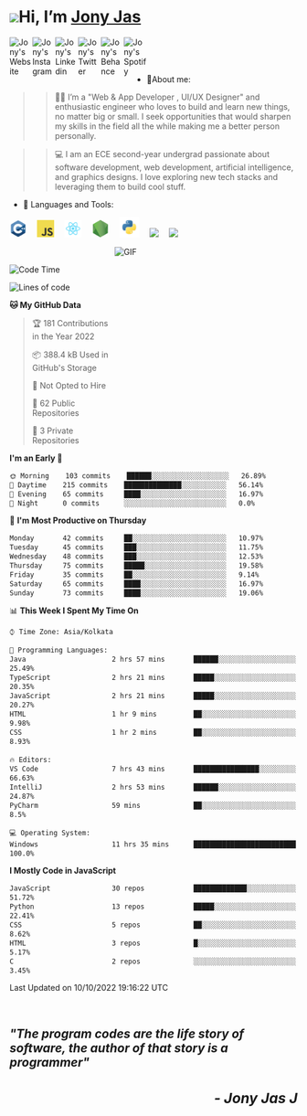 <h1><img src="https://media.giphy.com/media/hvRJCLFzcasrR4ia7z/giphy.gif" width="35px">Hi, I’m <a href="https://jonyjas.com/">Jony Jas</a></h1>
 
 <a href="https://jonyjas.com/" target="_blank">
  <img align="left" alt="Jony's Website" width="40px" src="https://user-images.githubusercontent.com/74784363/143541601-3ab9695a-100a-4ad7-8d21-43cd1e4af7c7.png" />
</a>
 <a href="https://www.instagram.com/jonyj.dev/" target="_blank">
  <img align="left" alt="Jony's Instagram" width="40px" src="https://img.icons8.com/external-justicon-lineal-color-justicon/64/000000/external-instagram-social-media-justicon-lineal-color-justicon.png" />
</a>
<a href="https://www.linkedin.com/in/jony-jas/">
  <img align="left" alt="Jony's Linkedin" width="40px" src="https://img.icons8.com/external-justicon-lineal-color-justicon/64/000000/external-linkedin-social-media-justicon-lineal-color-justicon.png" />
</a>
<a href="https://twitter.com/_jonyj">
  <img align="left" alt="Jony's Twitter" width="40px" src="https://img.icons8.com/external-justicon-lineal-color-justicon/64/000000/external-twitter-social-media-justicon-lineal-color-justicon.png" />
</a>
<a href="https://behance.net/jonyjas">
  <img align="left" alt="Jony's Behance" width="40px" src="https://user-images.githubusercontent.com/74784363/132524230-02a2f8e4-dccb-444f-9a96-1e8ed52b08c6.png"/>
</a>
<a href="https://open.spotify.com/user/31cl7trdf4lx6z452vxh3xcyyoga">
  <img align="left" alt="Jony's Spotify" width="40px" src="https://user-images.githubusercontent.com/74784363/132524968-f8d6f1d7-ff49-4ecb-bc15-1c681d63bcce.png" />
</a>                                                                              
</br>
</br>
</br>

- 👀About me: 
>>👨‍💻 I’m a "Web & App Developer , UI/UX Designer" and enthusiastic engineer who loves to build and learn new things, no matter big or small. I seek opportunities that would sharpen my skills in the field all the while making me a better person personally. 

>>💻 I am an ECE second-year undergrad passionate about software development, web development, artificial intelligence, and graphics designs. I love exploring new tech stacks and leveraging them to build cool stuff.
- 🔨 Languages and Tools:

<code><img height="30" src="https://raw.githubusercontent.com/github/explore/80688e429a7d4ef2fca1e82350fe8e3517d3494d/topics/cpp/cpp.png"></code>&emsp;
<code><img height="30" src="https://raw.githubusercontent.com/github/explore/80688e429a7d4ef2fca1e82350fe8e3517d3494d/topics/javascript/javascript.png"></code>&emsp;
<code><img height="30" src="https://raw.githubusercontent.com/github/explore/80688e429a7d4ef2fca1e82350fe8e3517d3494d/topics/react/react.png"></code>&emsp;
<code><img height="30" src="https://raw.githubusercontent.com/github/explore/80688e429a7d4ef2fca1e82350fe8e3517d3494d/topics/nodejs/nodejs.png"></code>&emsp;
<code><img height="35" src="https://raw.githubusercontent.com/github/explore/80688e429a7d4ef2fca1e82350fe8e3517d3494d/topics/python/python.png"></code>&emsp;
<code><img height="35" src="https://user-images.githubusercontent.com/74784363/122376096-77a58880-cf81-11eb-908b-d0f76b4bee8f.png"></code>&emsp;
<code><img height="30" src="https://user-images.githubusercontent.com/74784363/122706040-a028cd80-d274-11eb-8719-c124e960df70.png"></code>&emsp;

<img align="right" alt="GIF" src="https://user-images.githubusercontent.com/74784363/122709490-01a06a80-d27c-11eb-855c-025bdf07008a.jpg" width="320" height="320" />
<br>

<!--START_SECTION:waka-->
![Code Time](http://img.shields.io/badge/Code%20Time-580%20hrs%2053%20mins-blue)

![Lines of code](https://img.shields.io/badge/From%20Hello%20World%20I%27ve%20Written-1%20Million%20lines%20of%20code-blue)

**🐱 My GitHub Data** 

> 🏆 181 Contributions in the Year 2022
 > 
> 📦 388.4 kB Used in GitHub's Storage 
 > 
> 🚫 Not Opted to Hire
 > 
> 📜 62 Public Repositories 
 > 
> 🔑 3 Private Repositories  
 > 
**I'm an Early 🐤** 

```text
🌞 Morning    103 commits    ██████░░░░░░░░░░░░░░░░░░░   26.89% 
🌆 Daytime    215 commits    ██████████████░░░░░░░░░░░   56.14% 
🌃 Evening    65 commits     ████░░░░░░░░░░░░░░░░░░░░░   16.97% 
🌙 Night      0 commits      ░░░░░░░░░░░░░░░░░░░░░░░░░   0.0%

```
📅 **I'm Most Productive on Thursday** 

```text
Monday       42 commits     ██░░░░░░░░░░░░░░░░░░░░░░░   10.97% 
Tuesday      45 commits     ███░░░░░░░░░░░░░░░░░░░░░░   11.75% 
Wednesday    48 commits     ███░░░░░░░░░░░░░░░░░░░░░░   12.53% 
Thursday     75 commits     █████░░░░░░░░░░░░░░░░░░░░   19.58% 
Friday       35 commits     ██░░░░░░░░░░░░░░░░░░░░░░░   9.14% 
Saturday     65 commits     ████░░░░░░░░░░░░░░░░░░░░░   16.97% 
Sunday       73 commits     ████░░░░░░░░░░░░░░░░░░░░░   19.06%

```


📊 **This Week I Spent My Time On** 

```text
⌚︎ Time Zone: Asia/Kolkata

💬 Programming Languages: 
Java                     2 hrs 57 mins       ██████░░░░░░░░░░░░░░░░░░░   25.49% 
TypeScript               2 hrs 21 mins       █████░░░░░░░░░░░░░░░░░░░░   20.35% 
JavaScript               2 hrs 21 mins       █████░░░░░░░░░░░░░░░░░░░░   20.27% 
HTML                     1 hr 9 mins         ██░░░░░░░░░░░░░░░░░░░░░░░   9.98% 
CSS                      1 hr 2 mins         ██░░░░░░░░░░░░░░░░░░░░░░░   8.93%

🔥 Editors: 
VS Code                  7 hrs 43 mins       ████████████████░░░░░░░░░   66.63% 
IntelliJ                 2 hrs 53 mins       ██████░░░░░░░░░░░░░░░░░░░   24.87% 
PyCharm                  59 mins             ██░░░░░░░░░░░░░░░░░░░░░░░   8.5%

💻 Operating System: 
Windows                  11 hrs 35 mins      █████████████████████████   100.0%

```

**I Mostly Code in JavaScript** 

```text
JavaScript               30 repos            █████████████░░░░░░░░░░░░   51.72% 
Python                   13 repos            █████░░░░░░░░░░░░░░░░░░░░   22.41% 
CSS                      5 repos             ██░░░░░░░░░░░░░░░░░░░░░░░   8.62% 
HTML                     3 repos             █░░░░░░░░░░░░░░░░░░░░░░░░   5.17% 
C                        2 repos             ░░░░░░░░░░░░░░░░░░░░░░░░░   3.45%

```



 Last Updated on 10/10/2022 19:16:22 UTC
<!--END_SECTION:waka-->

<!----
- 📈 My GitHub Stats:

<p align="center"> <img src="https://github-readme-stats.vercel.app/api?username=Jony-Jas&show_icons=true&theme=gotham" alt="Jony-Jas" />
--->
<br>
<h2><em>"The program codes are the life story of software, the author of that story is a programmer"<h3 align="right">- Jony Jas J</h3></em></h2> 
